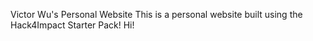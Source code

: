 Victor Wu's Personal Website
This is a personal website built using the Hack4Impact Starter Pack!
Hi!